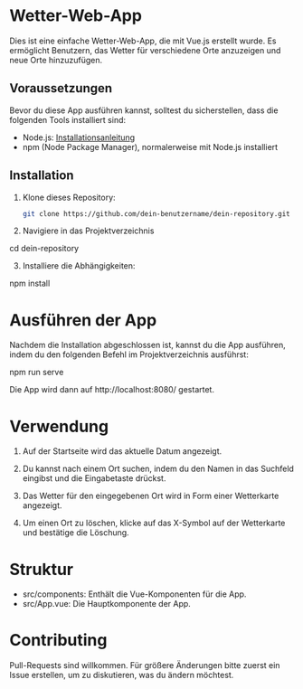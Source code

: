 # Wetter-Web-App

Dies ist eine einfache Wetter-Web-App, die mit Vue.js erstellt wurde. Es ermöglicht Benutzern, das Wetter für verschiedene Orte anzuzeigen und neue Orte hinzuzufügen.

## Voraussetzungen

Bevor du diese App ausführen kannst, solltest du sicherstellen, dass die folgenden Tools installiert sind:

- Node.js: [Installationsanleitung](https://nodejs.org/)
- npm (Node Package Manager), normalerweise mit Node.js installiert

## Installation

1. Klone dieses Repository:

   ```bash
   git clone https://github.com/dein-benutzername/dein-repository.git
   
2. Navigiere in das Projektverzeichnis

cd dein-repository

3. Installiere die Abhängigkeiten:

npm install

# Ausführen der App

Nachdem die Installation abgeschlossen ist, kannst du die App ausführen, indem du den folgenden Befehl im Projektverzeichnis ausführst:

npm run serve

Die App wird dann auf http://localhost:8080/ gestartet.

# Verwendung

1. Auf der Startseite wird das aktuelle Datum angezeigt.

2. Du kannst nach einem Ort suchen, indem du den Namen in das Suchfeld eingibst und die Eingabetaste drückst.

3. Das Wetter für den eingegebenen Ort wird in Form einer Wetterkarte angezeigt.

4. Um einen Ort zu löschen, klicke auf das X-Symbol auf der Wetterkarte und bestätige die Löschung.

# Struktur

- src/components: Enthält die Vue-Komponenten für die App.
- src/App.vue: Die Hauptkomponente der App.

# Contributing

Pull-Requests sind willkommen. Für größere Änderungen bitte zuerst ein Issue erstellen, um zu diskutieren, was du ändern möchtest.
